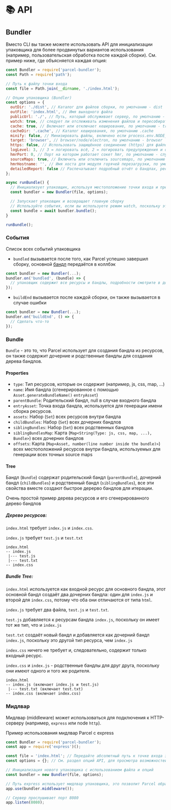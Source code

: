 # 📚 API

## Bundler

Вместо CLI вы также можете использовать API для инициализации упаковщика для более продвинутых вариантов использования (например, пользовательская обработка после каждой сборки).
См. пример ниже, где объясняется каждая опция:

```Javascript
const Bundler = require('parcel-bundler');
const Path = require('path');

// Путь к файлу точки входа
const file = Path.join(__dirname, './index.html');

// Опции упаковщика (Bundler)
const options = {
  outDir: './dist', // Каталог для файлов сборки, по умолчанию - dist
  outFile: 'index.html', // Имя выходного файла
  publicUrl: './', // Путь, который обслуживает сервер, по умолчанию - dist
  watch: true, // следует ли отслеживать изменения файлов и пересобирать их при изменении, по умолчанию - process.env.NODE_ENV !== 'production'
  cache: true, // Включает или отключает кеширование, по умолчанию - true
  cacheDir: '.cache', // Каталог кеширования, по умолчанию .cache
  minify: false, // Минизировать файлы, включено если process.env.NODE_ENV === 'production'
  target: 'browser', // browser/node/electron, по умолчанию - browser
  https: false, // Использовать защищённое соединение (https) для файлов, по умолчанию - false
  logLevel: 3, // 3 = логировать всё, 2 = логировать предупреждения и ошибки, 1 = логировать ошибки
  hmrPort: 0, // Порт на котором работает сокет hmr, по умолчанию - случайный свободный порт (0 в node.js определяет случайный свободный порт)
  sourceMaps: true, // Включить или отключить sourcemaps, по умолчанию включено (пока ещё не поддерживается в минифицированных сборках)
  hmrHostname: '', // Имя хоста для модуля горячей перезагрузки, по умолчанию - ''
  detailedReport: false // Распечатывает подробный отчёт о бандлах, ресурсах, размерах файлов и времени, по умолчанию - false, отчёты распечатываются, если watch отключен
};

async runBundle() {
  // Инициализует упаковщик, используя местоположение точки входа и предоставленные опции
  const bundler = new Bundler(file, options);

  // Запускает упаковщик и возвращает главную сборку
  // Используйте события, если вы используете режим watch, поскольку этот промис запускает только один раз, а не при каждой пересборки
  const bundle = await bundler.bundle();
}

runBundle();
```

### События

Список всех событий упаковщика

- `bundled` вызывается после того, как Parcel успешно завершил сборку, основной [бандл](#bundle) передаётся в коллбэк

```Javascript
const bundler = new Bundler(...);
bundler.on('bundled', (bundle) => {
  // упаковщик содержит все ресурсы и бандлы, подробности смотрите в документации
});
```

- `buildEnd` вызывается после каждой сборки, он также вызывается в случае ошибки

```Javascript
const bundler = new Bundler(...);
bundler.on('buildEnd', () => {
  // Сделать что-то
});
```

### Bundle

`Bundle` - это то, что Parcel использует для создания бандла из ресурсов, он также содержит дочерние и родственные бандлы для создания дерева бандлов.

#### Properties

- `type`: Тип ресурсов, которые он содержит (например, js, css, map, ...)
- `name`: Имя бандла (сгенерированное с помощью `Asset.generateBundleName()` `entryAsset`)
- `parentBundle`: Родительский бандл, null в случае входного бандла
- `entryAsset`: Точка входа бандла, используется для генерации имени сборка ресурсов.
- `assets`: Набор (`Set`) всех ресурсов внутри бандла
- `childBundles`: Набор (`Set`) всех дочерних бандлов
- `siblingBundles`: Набор (`Set`) всех родственных бандлов
- `siblingBundlesMap`: Карта (`Map<String(Type: js, css, map, ...), Bundle>`) всех дочерних бандлов
- `offsets`: Карта (`Map<Asset, number(line number inside the bundle)>`) всех местоположений ресурсов внутри бандла, используемых для генерации всех точных source maps

#### Tree

Бандл (`Bundle`) содержат родительский бандл (`parentBundle`), дочерний бандл (`childBundles`) и родственный бандл (`siblingBundles`), все эти свойства вместе создают быстрое дерерво бандлов для итерации.

Очень простой пример дерева ресурсов и его сгенерированного дерево бандлов

##### Дерево ресурсов:

`index.html` требует `index.js` и `index.css`.

`index.js` требует `test.js` и `test.txt`

```Text
index.html
-- index.js
 |--- test.js
 |--- test.txt
-- index.css
```

##### Bundle Tree:

`index.html` используется как входной ресурс для основного бандла, этот основной бандл создаёт два дочерних бандла: один для `index.js` и второй для `index.css`, потому что оба они отличаются от типа `html`.

`index.js` требует два файла, `test.js` и `test.txt`.

`test.js` добавляется к ресурсам бандла `index.js`, поскольку он имеет тот же тип, что и `index.js`

`test.txt` создаёт новый бандл и добавляется как дочерний бандл `index.js`, поскольку это другой тип ресурса, чем `index.js`

`index.css` ничего не требует и, следовательно, содержит только входный ресурс.

`index.css` и `index.js` - родственные бандлы для друг друга, поскольку они имеют одного и того же родителя.

```Text
index.html
-- index.js (включает index.js и test.js)
 |--- test.txt (включает test.txt)
-- index.css (включает index.css)
```

### Мидлвар

Мидлвар (middleware) может использоваться для подключения к HTTP-серверу (например, `express` или node `http`).

Пример использования мидлвар Parcel с express

```Javascript
const Bundler = require('parcel-bundler');
const app = require('express')();

const file = 'index.html'; // Передайте абсолютный путь к точке входа здесь
const options = {}; // См. раздел опций API, для просмотра возможностей

// Инициализация нового упаковщика с использованием файла и опций
const bundler = new Bundler(file, options);

// Путь express использует мидлвар упаковщика, это позволит Parcel обрабатывать каждый запрос к вашему серверу express
app.use(bundler.middleware());

// Сервер прослушивает порт 8080
app.listen(8080);
```
